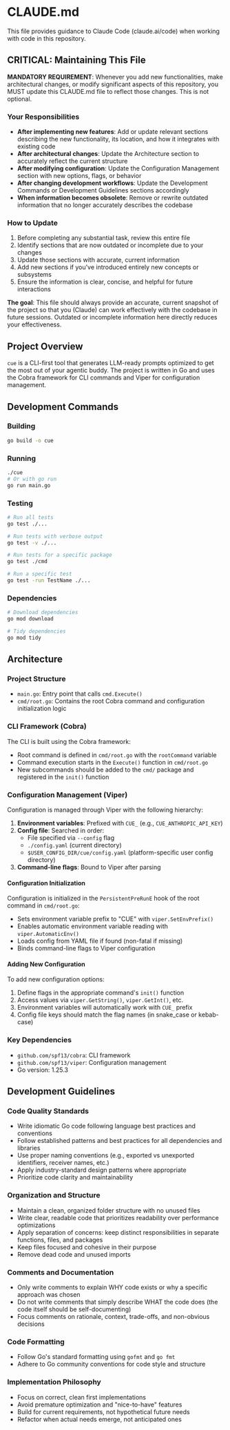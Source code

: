 # CLAUDE.md

This file provides guidance to Claude Code (claude.ai/code) when working with code in this repository.

## CRITICAL: Maintaining This File

**MANDATORY REQUIREMENT**: Whenever you add new functionalities, make architectural changes, or modify significant aspects of this repository, you MUST update this CLAUDE.md file to reflect those changes. This is not optional.

### Your Responsibilities
- **After implementing new features**: Add or update relevant sections describing the new functionality, its location, and how it integrates with existing code
- **After architectural changes**: Update the Architecture section to accurately reflect the current structure
- **After modifying configuration**: Update the Configuration Management section with new options, flags, or behavior
- **After changing development workflows**: Update the Development Commands or Development Guidelines sections accordingly
- **When information becomes obsolete**: Remove or rewrite outdated information that no longer accurately describes the codebase

### How to Update
1. Before completing any substantial task, review this entire file
2. Identify sections that are now outdated or incomplete due to your changes
3. Update those sections with accurate, current information
4. Add new sections if you've introduced entirely new concepts or subsystems
5. Ensure the information is clear, concise, and helpful for future interactions

**The goal**: This file should always provide an accurate, current snapshot of the project so that you (Claude) can work effectively with the codebase in future sessions. Outdated or incomplete information here directly reduces your effectiveness.

## Project Overview

`cue` is a CLI-first tool that generates LLM-ready prompts optimized to get the most out of your agentic buddy. The project is written in Go and uses the Cobra framework for CLI commands and Viper for configuration management.

## Development Commands

### Building
```bash
go build -o cue
```

### Running
```bash
./cue
# Or with go run
go run main.go
```

### Testing
```bash
# Run all tests
go test ./...

# Run tests with verbose output
go test -v ./...

# Run tests for a specific package
go test ./cmd

# Run a specific test
go test -run TestName ./...
```

### Dependencies
```bash
# Download dependencies
go mod download

# Tidy dependencies
go mod tidy
```

## Architecture

### Project Structure
- `main.go`: Entry point that calls `cmd.Execute()`
- `cmd/root.go`: Contains the root Cobra command and configuration initialization logic

### CLI Framework (Cobra)
The CLI is built using the Cobra framework:
- Root command is defined in `cmd/root.go` with the `rootCommand` variable
- Command execution starts in the `Execute()` function in `cmd/root.go`
- New subcommands should be added to the `cmd/` package and registered in the `init()` function

### Configuration Management (Viper)
Configuration is managed through Viper with the following hierarchy:
1. **Environment variables**: Prefixed with `CUE_` (e.g., `CUE_ANTHROPIC_API_KEY`)
2. **Config file**: Searched in order:
   - File specified via `--config` flag
   - `./config.yaml` (current directory)
   - `$USER_CONFIG_DIR/cue/config.yaml` (platform-specific user config directory)
3. **Command-line flags**: Bound to Viper after parsing

#### Configuration Initialization
Configuration is initialized in the `PersistentPreRunE` hook of the root command in `cmd/root.go`:
- Sets environment variable prefix to "CUE" with `viper.SetEnvPrefix()`
- Enables automatic environment variable reading with `viper.AutomaticEnv()`
- Loads config from YAML file if found (non-fatal if missing)
- Binds command-line flags to Viper configuration

#### Adding New Configuration
To add new configuration options:
1. Define flags in the appropriate command's `init()` function
2. Access values via `viper.GetString()`, `viper.GetInt()`, etc.
3. Environment variables will automatically work with `CUE_` prefix
4. Config file keys should match the flag names (in snake_case or kebab-case)

### Key Dependencies
- `github.com/spf13/cobra`: CLI framework
- `github.com/spf13/viper`: Configuration management
- Go version: 1.25.3

## Development Guidelines

### Code Quality Standards
- Write idiomatic Go code following language best practices and conventions
- Follow established patterns and best practices for all dependencies and libraries
- Use proper naming conventions (e.g., exported vs unexported identifiers, receiver names, etc.)
- Apply industry-standard design patterns where appropriate
- Prioritize code clarity and maintainability

### Organization and Structure
- Maintain a clean, organized folder structure with no unused files
- Write clear, readable code that prioritizes readability over performance optimizations
- Apply separation of concerns: keep distinct responsibilities in separate functions, files, and packages
- Keep files focused and cohesive in their purpose
- Remove dead code and unused imports

### Comments and Documentation
- Only write comments to explain WHY code exists or why a specific approach was chosen
- Do not write comments that simply describe WHAT the code does (the code itself should be self-documenting)
- Focus comments on rationale, context, trade-offs, and non-obvious decisions

### Code Formatting
- Follow Go's standard formatting using `gofmt` and `go fmt`
- Adhere to Go community conventions for code style and structure

### Implementation Philosophy
- Focus on correct, clean first implementations
- Avoid premature optimization and "nice-to-have" features
- Build for current requirements, not hypothetical future needs
- Refactor when actual needs emerge, not anticipated ones
